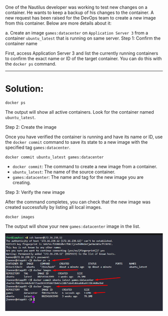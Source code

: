 One of the Nautilus developer was working to test new changes on a container. He wants to keep a backup of his changes to the container. A new request has been raised for the DevOps team to create a new image from this container. Below are more details about it:

a. Create an image `games:datacenter` on `Application Server 3` from a container `ubuntu_latest` that is running on same server.
Step 1: Confirm the container name

First, access Application Server 3 and list the currently running containers to confirm the exact name or ID of the target container. You can do this with the `docker ps` command.


---

# Solution: 


    docker ps


The output will show all active containers. Look for the container named `ubuntu_latest`.

Step 2: Create the image

Once you have verified the container is running and have its name or ID, use the `docker commit` command to save its state to a new image with the specified tag `games:datacenter`.



    docker commit ubuntu_latest games:datacenter


- `docker commit`: The command to create a new image from a container.
- `ubuntu_latest`: The name of the source container.
- `games:datacenter`: The name and tag for the new image you are creating.

Step 3: Verify the new image

After the command completes, you can check that the new image was created successfully by listing all local images.



    docker images


The output will show your new `games:datacenter` image in the list.

   
![alt text](image-1.png)

